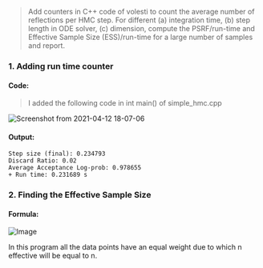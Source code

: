 
> Add counters in C++ code of volesti to count the average number of reflections per HMC step. For different (a) integration time, (b) step length in ODE solver, 
(c) dimension, compute the PSRF/run-time and Effective Sample Size (ESS)/run-time for a large number of samples and report.

### 1. Adding run time counter

#### Code:
> I added the following code in int main() of simple_hmc.cpp

![Screenshot from 2021-04-12 18-07-06](https://user-images.githubusercontent.com/71564257/114481992-99b60f80-9bba-11eb-9a8d-3e7df57e4ad1.png)

#### Output:
```
Step size (final): 0.234793
Discard Ratio: 0.02
Average Acceptance Log-prob: 0.978655
+ Run time: 0.231689 s
```

### 2. Finding the Effective Sample Size

#### Formula:
![Image](https://sawtoothsoftware.com/help/lighthouse-studio/manual/effective_sample_size.png)

In this program all the data points have an equal weight due to which n effective will be equal to n. 
